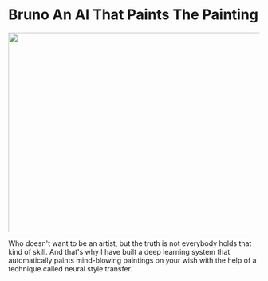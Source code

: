 # Bruno An AI That Paints The Painting
<img src="https://github.com/NavinBondade/Bruno-An-AI-That-Paints-The-Painting/blob/main/Generated%20Images/display.png" width="950" height="400">
<p>Who doesn't want to be an artist, but the truth is not everybody holds that kind of skill. And that's why I have built a deep learning system that automatically paints mind-blowing paintings on your wish with the help of a technique called neural style transfer. </p>
